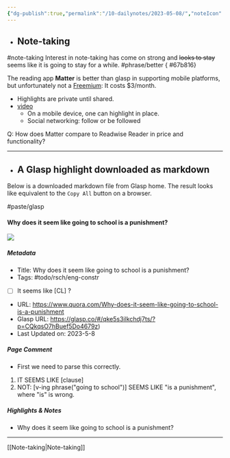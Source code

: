 ```yaml
---
{"dg-publish":true,"permalink":"/10-dailynotes/2023-05-08/","noteIcon":"2","created":"","updated":""}
---
```


- ## Note-taking
#note-taking 
Interest in note-taking has come on strong and ~~looks to stay~~ seems like it is going to stay for a while. #phrase/better
{ #67b816}


The reading app **Matter** is better than glasp in supporting mobile platforms, but unfortunately not a [Freemium](https://en.wikipedia.org/wiki/Freemium): It costs $3/month.
- Highlights are private until shared.
- [video](https://www.youtube.com/watch?v=LIG9Hnr0mr4)
	- On a mobile device, one can highlight in place.
	- Social networking: follow or be followed
	
Q: How does Matter compare to Readwise Reader in price and functionality?

---
- ## A Glasp highlight downloaded as markdown

Below is a downloaded markdown file from Glasp home. The result looks like equivalent to the `Copy All` button on a browser.

#paste/glasp
#### Why does it seem like going to school is a punishment?

![](https://qph.cf2.quoracdn.net/main-custom-t-1394227-600x315-lnxbuflwjrfcrgnmlzvedbdnecjbgoaj.jpeg)

##### Metadata

- Title: Why does it seem like going to school is a punishment?
- Tags: #todo/rsch/eng-constr 
- [ ] It seems like \[CL\] ?
- URL: https://www.quora.com/Why-does-it-seem-like-going-to-school-is-a-punishment
- Glasp URL: https://glasp.co/#/qke5s3ilkchdj7ts/?p=CQkqsO7hBuef5Do4679z)
- Last Updated on: 2023-5-8

##### Page Comment

- First we need to parse this correctly.
1. IT SEEMS LIKE \[clause\]
2. NOT: \[v-ing phrase("going to school")] SEEMS LIKE "is a punishment", where "is" is wrong.

##### Highlights & Notes

- Why does it seem like going to school is a punishment?

---
[[Note-taking\|Note-taking]]